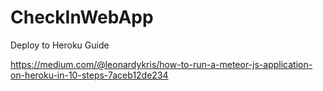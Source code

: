 # CheckInWebApp

Deploy to Heroku Guide

https://medium.com/@leonardykris/how-to-run-a-meteor-js-application-on-heroku-in-10-steps-7aceb12de234
